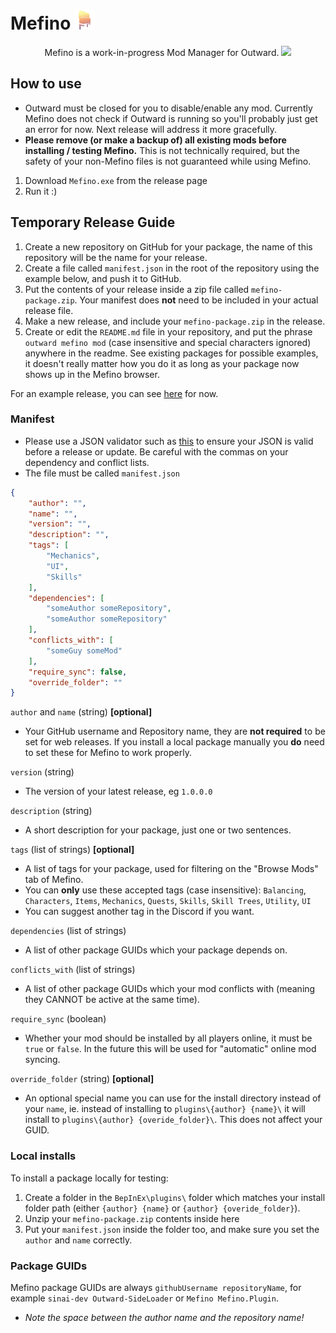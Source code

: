 # Mefino [![Mefino](https://raw.githubusercontent.com/Mefino/Mefino/main/img/logo_32x32.png)]()

<p align="center">
  Mefino is a work-in-progress Mod Manager for Outward.

  <a href="https://discord.gg/zKyfGmy7TR">
    <img src="https://img.shields.io/badge/Discord-chat-blue?style=social&logo=discord" />
  </a>
  
</p>


## How to use

* Outward must be closed for you to disable/enable any mod. Currently Mefino does not check if Outward is running so you'll probably just get an error for now. Next release will address it more gracefully.
* <b>Please remove (or make a backup of) all existing mods before installing / testing Mefino.</b> This is not technically required, but the safety of your non-Mefino files is not guaranteed while using Mefino.

1. Download `Mefino.exe` from the release page
2. Run it :)

## Temporary Release Guide

1. Create a new repository on GitHub for your package, the name of this repository will be the name for your release.
2. Create a file called `manifest.json` in the root of the repository using the example below, and push it to GitHub.
3. Put the contents of your release inside a zip file called `mefino-package.zip`. Your manifest does <b>not</b> need to be included in your actual release file. 
4. Make a new release, and include your `mefino-package.zip` in the release.
5. Create or edit the `README.md` file in your repository, and put the phrase `outward mefino mod` (case insensitive and special characters ignored) anywhere in the readme. See existing packages for possible examples, it doesn't really matter how you do it as long as your package now shows up in the Mefino browser.

For an example release, you can see [here](https://github.com/Mefino/Mefino.Plugin) for now.

### Manifest

* Please use a JSON validator such as [this](https://jsonlint.com/) to ensure your JSON is valid before a release or update. Be careful with the commas on your dependency and conflict lists.
* The file must be called `manifest.json`

```json
{
	"author": "",
	"name": "",
	"version": "",
	"description": "",
	"tags": [
		"Mechanics",
		"UI",
		"Skills"
	],
	"dependencies": [
		"someAuthor someRepository",
		"someAuthor someRepository"
	],
	"conflicts_with": [
		"someGuy someMod"
	],
	"require_sync": false,
	"override_folder": ""
}
```

`author` and `name` (string) <b>[optional]</b>
* Your GitHub username and Repository name, they are <b>not required</b> to be set for web releases. If you install a local package manually you <b>do</b> need to set these for Mefino to work properly.

`version` (string)
* The version of your latest release, eg `1.0.0.0`

`description` (string)
* A short description for your package, just one or two sentences.

`tags` (list of strings) <b>[optional]</b>
* A list of tags for your package, used for filtering on the "Browse Mods" tab of Mefino.
* You can <b>only</b> use these accepted tags (case insensitive): `Balancing`, `Characters`, `Items`, `Mechanics`, `Quests`, `Skills`, `Skill Trees`, `Utility`, `UI`
* You can suggest another tag in the Discord if you want.

`dependencies` (list of strings)
* A list of other package GUIDs which your package depends on.

`conflicts_with`  (list of strings)
* A list of other package GUIDs which your mod conflicts with (meaning they CANNOT be active at the same time).

`require_sync` (boolean)
* Whether your mod should be installed by all players online, it must be `true` or `false`. In the future this will be used for "automatic" online mod syncing.

`override_folder` (string) <b>[optional]</b>
* An optional special name you can use for the install directory instead of your `name`, ie. instead of installing to `plugins\{author} {name}\` it will install to `plugins\{author} {overide_folder}\`. This does not affect your GUID.

### Local installs

To install a package locally for testing:
1. Create a folder in the `BepInEx\plugins\` folder which matches your install folder path (either `{author} {name}` or `{author} {overide_folder}`).
2. Unzip your `mefino-package.zip` contents inside here
3. Put your `manifest.json` inside the folder too, and make sure you set the `author` and `name` correctly.

### Package GUIDs

Mefino package GUIDs are always `githubUsername repositoryName`, for example `sinai-dev Outward-SideLoader` or `Mefino Mefino.Plugin`.
* <i>Note the space between the author name and the repository name!</i>
